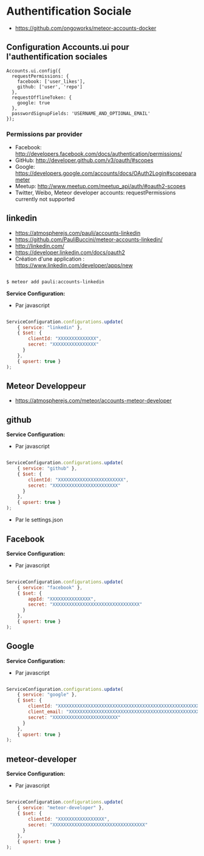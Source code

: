 # Authentification Sociale

* https://github.com/ongoworks/meteor-accounts-docker

## Configuration Accounts.ui pour l'authentification sociales

    Accounts.ui.config({
      requestPermissions: {
        facebook: ['user_likes'],
        github: ['user', 'repo']
      },
      requestOfflineToken: {
        google: true
      },
      passwordSignupFields: 'USERNAME_AND_OPTIONAL_EMAIL'
    });

### Permissions par provider

* Facebook: http://developers.facebook.com/docs/authentication/permissions/
* GitHub: http://developer.github.com/v3/oauth/#scopes
* Google: https://developers.google.com/accounts/docs/OAuth2Login#scopeparameter
* Meetup: http://www.meetup.com/meetup_api/auth/#oauth2-scopes
* Twitter, Weibo, Meteor developer accounts: requestPermissions currently not supported


## linkedin

* https://atmospherejs.com/pauli/accounts-linkedin
* https://github.com/PauliBuccini/meteor-accounts-linkedin/
* http://linkedin.com/
* https://developer.linkedin.com/docs/oauth2
* Création d'une application : https://www.linkedin.com/developer/apps/new

```sh

$ meteor add pauli:accounts-linkedin

```

**Service Configuration:**

* Par javascript

```javascript

ServiceConfiguration.configurations.update(
    { service: "linkedin" },
    { $set: {
        clientId: "XXXXXXXXXXXXXX",
        secret: "XXXXXXXXXXXXXXXX"
      }
    },
    { upsert: true }
);

```

## Meteor Developpeur

* https://atmospherejs.com/meteor/accounts-meteor-developer

## github

**Service Configuration:**

* Par javascript

```javascript

ServiceConfiguration.configurations.update(
    { service: "github" },
    { $set: {
        clientId: "XXXXXXXXXXXXXXXXXXXXXXXX",
        secret: "XXXXXXXXXXXXXXXXXXXXXXXX"
      }
    },
    { upsert: true }
);

```

* Par le settings.json

## Facebook

**Service Configuration:**

* Par javascript

```javascript

ServiceConfiguration.configurations.update(
    { service: "facebook" },
    { $set: {
        appId: "XXXXXXXXXXXXXXX",
        secret: "XXXXXXXXXXXXXXXXXXXXXXXXXXXXXXXX"
      }
    },
    { upsert: true }
);

```

## Google

**Service Configuration:**

* Par javascript

```javascript

ServiceConfiguration.configurations.update(
    { service: "google" },
    { $set: {
        clientId: "XXXXXXXXXXXXXXXXXXXXXXXXXXXXXXXXXXXXXXXXXXXXXXXXXXXXXXXXXXXXXXXXXXXXXXXX",
        client_email: "XXXXXXXXXXXXXXXXXXXXXXXXXXXXXXXXXXXXXXXXXXXXXXXXXXXXXXXXXXXXXXXXXXXXXXXXXXX",
        secret: "XXXXXXXXXXXXXXXXXXXXXXXX"
      }
    },
    { upsert: true }
);

```

## meteor-developer

**Service Configuration:**

* Par javascript

```js

ServiceConfiguration.configurations.update(
    { service: "meteor-developer" },
    { $set: {
        clientId: "XXXXXXXXXXXXXXXXX",
        secret: "XXXXXXXXXXXXXXXXXXXXXXXXXXXXXXXXXX"
      }
    },
    { upsert: true }
);

```
